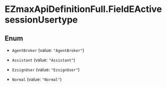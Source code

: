 # EZmaxApiDefinitionFull.FieldEActivesessionUsertype

## Enum


* `AgentBroker` (value: `"AgentBroker"`)

* `Assistant` (value: `"Assistant"`)

* `EzsignUser` (value: `"EzsignUser"`)

* `Normal` (value: `"Normal"`)


